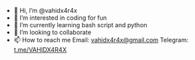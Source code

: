 - 👋 Hi, I’m @vahidx4r4x
- 👀 I’m interested in coding for fun
- 🌱 I’m currently learning bash script and python
- 💞️ I’m looking to collaborate
- 📫 How to reach me Email: vahidx4r4x@gmail.com Telegram: <a href="t.me/VAHIDX4R4X">t.me/VAHIDX4R4X</a>

<!---
vahidx4r4x/vahidx4r4x is a ✨ special ✨ repository because its `README.md` (this file) appears on your GitHub profile.
You can click the Preview link to take a look at your changes.
--->
